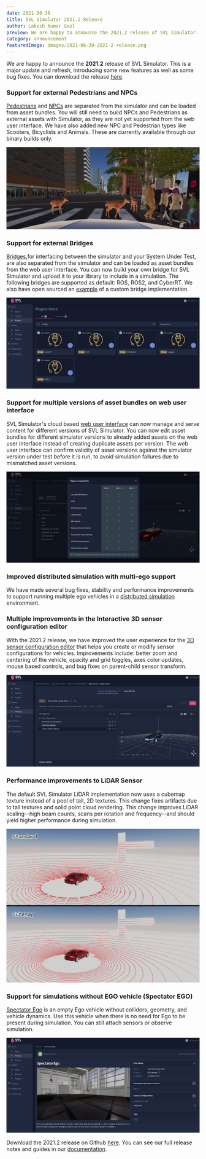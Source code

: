 ```yaml
---
date: 2021-06-30
title: SVL Simulator 2021.2 Release
author: Lokesh Kumar Goel 
preview: We are happy to announce the 2021.2 release of SVL Simulator.
category: announcement
featuredImage: images/2021-06-30-2021-2-release.png
---
```


We are happy to announce the **2021.2** release of SVL Simulator. This is a major update and refresh, introducing some new features as well as some bug fixes. You can download the release [here](https://github.com/lgsvl/simulator/releases/tag/2021.2).

### Support for external Pedestrians and NPCs

[Pedestrians](https://www.svlsimulator.com/docs/plugins/pedestrian-plugins) and [NPCs](https://www.svlsimulator.com/docs/plugins/npc-plugins) are separated from the simulator and can be loaded from asset bundles. You will still need to build NPCs and Pedestrians as external assets with Simulator, as they are not yet supported from the web user interface. We have also added new NPC and Pedestrian types like Scooters, Bicyclists and Animals. These are currently available through our binary builds only.

[![pedestrians](images/2021-06-30-2021-2-release-peds.png)](images/2021-06-30-2021-2-release-peds.png)

### Support for external Bridges

[Bridges](https://www.svlsimulator.com/docs/plugins/bridge-plugins),for interfacing between the simulator and your System Under Test, are also separated from the simulator and can be loaded as asset bundles from the web user interface. You can now build your own bridge for SVL Simulator and upload it to your library to include in a simulation. The following bridges are supported as default: ROS, ROS2, and CyberRT. We also have open sourced an [example](https://github.com/lgsvl/LoggingBridge) of a custom bridge implementation.

[![bridges](images/2021-06-30-2021-2-release-bridges.png)](images/2021-06-30-2021-2-release-bridges.png)

### Support for multiple versions of asset bundles on web user interface

SVL Simulator's cloud based [web user interface](https://wise.svlsimulator.com) can now manage and serve content for different versions of SVL Simulator. You can now edit asset bundles for different simulator versions to already added assets on the web user interface instead of creating duplicate assets per version. The web user interface can confirm validity of asset versions against the simulator version under test before it is run, to avoid simulation failures due to mismatched asset versions.

[![multiple-versions](images/2021-06-30-2021-2-release-multiple-versions.png)](images/2021-06-30-2021-2-release-multiple-versions.png)

### Improved distributed simulation with multi-ego support

We have made several bug fixes, stability and performance improvements to support running multiple ego vehicles in a [distributed simulation](https://www.svlsimulator.com/docs/distributed-simulation/distributed-simulation-introduction/) environment.

### Multiple improvements in the Interactive 3D sensor configuration editor

With the 2021.2 release, we have improved the user experience for the [3D sensor configuration editor](https://www.svlsimulator.com/docs/user-interface/web/library#interacting-with-the-visual-editor) that helps you create or modify sensor configurations for vehicles. Improvements include: better zoom and centering of the vehicle, opacity and grid toggles, axes color updates, mouse based controls, and bug fixes on parent-child sensor transform.

[![sensor-editor](images/2021-06-30-2021-2-release-sensor-editor.png)](images/2021-06-30-2021-2-release-sensor-editor.png)

### Performance improvements to LiDAR Sensor

The default SVL Simulator LiDAR implementation now uses a cubemap texture instead of a pool of tall, 2D textures. This change fixes artifacts due to tall textures and solid point cloud rendering. This change improves LiDAR scaling--high beam counts, scans per rotation and frequency--and should yield higher performance during simulation.

[![cubemap-lidar](images/2021-06-30-2021-2-release-cubemap-lidar.png)](images/2021-06-30-2021-2-release-cubemap-lidar.png)

### Support for simulations without EGO vehicle (Spectator EGO)

[Spectator Ego](https://wise.svlsimulator.com/vehicles/profile/67b5d63f-d343-4b8d-9a24-37c6cb3358cd) is an empty Ego vehicle without colliders, geometry, and vehicle dynamics. Use this vehicle when there is no need for Ego to be present during simulation. You can still attach sensors or observe simulation.

[![spectator-ego](images/2021-06-30-2021-2-release-spectator-ego.png)](images/2021-06-30-2021-2-release-spectator-ego.png)

Download the 2021.2 release on Github [here](https://github.com/lgsvl/simulator/releases/2021.2). You can see our full release notes and guides in our [documentation](https://www.svlsimulator.com/docs).

